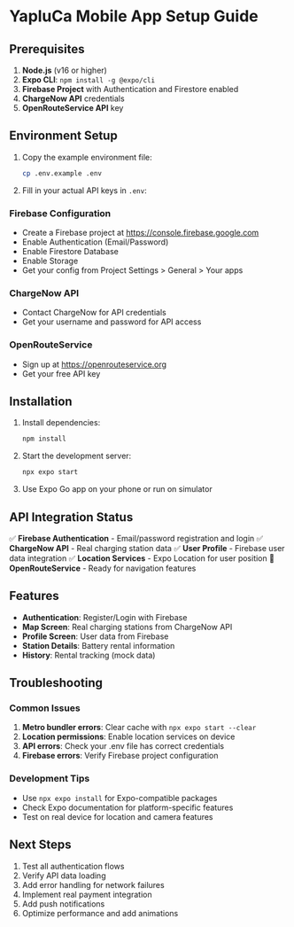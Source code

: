 # YapluCa Mobile App Setup Guide

## Prerequisites

1. **Node.js** (v16 or higher)
2. **Expo CLI**: `npm install -g @expo/cli`
3. **Firebase Project** with Authentication and Firestore enabled
4. **ChargeNow API** credentials
5. **OpenRouteService API** key

## Environment Setup

1. Copy the example environment file:
   ```bash
   cp .env.example .env
   ```

2. Fill in your actual API keys in `.env`:

### Firebase Configuration
- Create a Firebase project at https://console.firebase.google.com
- Enable Authentication (Email/Password)
- Enable Firestore Database
- Enable Storage
- Get your config from Project Settings > General > Your apps

### ChargeNow API
- Contact ChargeNow for API credentials
- Get your username and password for API access

### OpenRouteService
- Sign up at https://openrouteservice.org
- Get your free API key

## Installation

1. Install dependencies:
   ```bash
   npm install
   ```

2. Start the development server:
   ```bash
   npx expo start
   ```

3. Use Expo Go app on your phone or run on simulator

## API Integration Status

✅ **Firebase Authentication** - Email/password registration and login
✅ **ChargeNow API** - Real charging station data
✅ **User Profile** - Firebase user data integration
✅ **Location Services** - Expo Location for user position
🔄 **OpenRouteService** - Ready for navigation features

## Features

- **Authentication**: Register/Login with Firebase
- **Map Screen**: Real charging stations from ChargeNow API
- **Profile Screen**: User data from Firebase
- **Station Details**: Battery rental information
- **History**: Rental tracking (mock data)

## Troubleshooting

### Common Issues

1. **Metro bundler errors**: Clear cache with `npx expo start --clear`
2. **Location permissions**: Enable location services on device
3. **API errors**: Check your .env file has correct credentials
4. **Firebase errors**: Verify Firebase project configuration

### Development Tips

- Use `npx expo install` for Expo-compatible packages
- Check Expo documentation for platform-specific features
- Test on real device for location and camera features

## Next Steps

1. Test all authentication flows
2. Verify API data loading
3. Add error handling for network failures
4. Implement real payment integration
5. Add push notifications
6. Optimize performance and add animations

